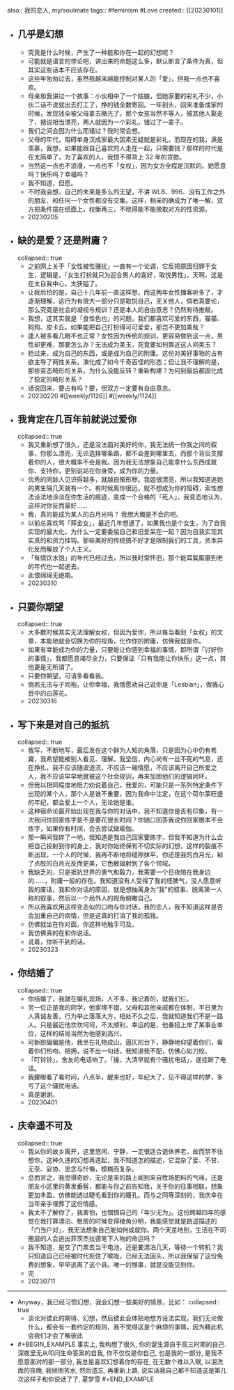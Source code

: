 also:: 我的恋人, my/soulmate
tags:: #feminism #Love
created:: [[20230101]]
- ## 几乎是幻想
  - 究竟是什么时候，产生了一种能和你在一起的幻想呢？
  - 可能就是语言的悖论吧，讲出来的命题这么多，默认断言了条件为真，但其实这些话本不应该存在。
  - 这些年匆匆过去，虽然我越来越能控制对某人的「爱」，但我一点也不喜欢。
  - 母亲和我讲过一个故事：小伙相中了一个姑娘，但她家要的彩礼不少，小伙二话不说就出去打工了，挣的钱全数寄回。一年到头，回来准备成家的时候，发现钱全被父母拿去赌光了，那个女孩当然不等人，被其他人娶走了，据说相当漂亮，两人就因为一个彩礼，错过了一辈子。
  - 我们之间会因为什么而错过？我时常会想。
  - 父母的年代，阻碍单身汉成家最大因素无疑就是彩礼，而现在的我，满是羡慕，我想，如果能跟自己喜欢的人走在一起，只需要钱？那样的时代是在太简单了，为了喜欢的人，我恨不得背上 32 年的贷款。
  - 当然这一点也不浪漫，一点也不「女权」，因为女方全程是沉默的。她愿意吗？快乐吗？幸福吗？
  - 我不知道，但愿。
  - 不时我会想，自己的未来是多么的无望，不讲 WLB、996、没有工作之外的朋友、和任何一个女性都没有交集。这样，相亲的确成为了唯一解，双方把条件摆在纸面上，权衡再三，不晓得能不能换取对方的性资源。
  - 20230205
- ## 缺的是爱？还是附庸？
  collapsed:: true
  - 之前网上关于「女性被性骚扰」一直有一个论调，它反把原因归罪于女生，逻辑是，「女生打扮就只为迎合男人的喜好，取悦男性」，天啊，这是在太自我中心，太狭隘了。
  - 让我后怕的是，自己十几年前一直这样想，而这两年女性播客听多了，才逐渐理解，这行为有很大一部分只是取悦自己，无关他人，倘若真要论，那么究竟是社会的凝视与规训？还是本人的自由意志？仍然有待推敲。
  - 我想，这其实就是「食性色也」的问题，我们都喜欢可爱的东西，猫猫、狗狗、皮卡丘。如果能把自己打扮得可可爱爱，那岂不更加美哉？
  - 逢人被多看几眼不也正常？女性因为传统的规训，更容易做到这一点，男性却更难，那要怎么办？无法成为美玉，究竟要如何靠近这人间美玉？
  - 抢过来，成为自己的东西，或是成为自己的附庸。这份对美好事物的占有欲主导了两性关系，演化成了如今千奇百怪的形态；但让我不理解的是，那些变态畸形的关系，为什么没能反转？重新构建？为何到最后都固化成了稳定的畸形关系？
  - 话说回来，要占有吗？要，但双方一定要有自由意志。
  - 20230220 #[[weekly/1126]] #[[weekly/1124]]
- ## 我肯定在几百年前就说过爱你
  collapsed:: true
  - 我又重新想了很久，还是没法面对美好的你，我无法统一你我之间的叙事，你那么漂亮，无论选择哪条路，都不会差到哪里去，而那个背后支撑着你的人，很大概率不会是我。因为我无法想象自己能拿什么东西成就你、支持你，更别说站在你身旁，成为你的力量。
  - 优秀的同龄人见识得越多，就越自惭形秽。我姐很漂亮，所以我知道追她的男生隔几天就有一个。有时候离你很远，就不想成为你的阻碍，索性想法设法地涂淡在你生活的痕迹，变成一个合格的「死人」，我变态地认为，这样对你反而最好……
  - 我，真的能成为某人的白月光吗？
    我想大概是不会的吧。
  - 以前总喜欢骂「拜金女」，最近几年想通了，如果我也是个女生，为了自我实现的最大化，为什么一定要委屈自己和旧爱呆在一起？因为自我实现其实真的和资力挂钩。那些美好的传统搞不好才是限制我们的工具，资本异化反而解放了个人主义。
  - 「有情饮水饱」的年代已经过去，所以我时常怀旧，那个能耳鬓厮磨到老的年代也一起逝去。
  - 此恨绵绵无绝期。
  - 20230310
- ## 只要你期望
  collapsed:: true
  - 大多数时候其实无法理解女权，但因为爱你，所以每当看到「女权」的文章，本能地就会切换为你的视角，化作你的附庸，仿佛我就是你。
  - 如果有幸能成为你的力量，只要能让你感到幸福的事情，即所谓「讨好你的事情」，我都愿意竭尽全力，只要保证「只有我能让你快乐」这一点，其他更是无所谓了。
  - 只要你期望，可请多看看我。
  - 倘若无法与子同袍，让你幸福，我情愿劝自己说你是「Lesbian」，做我心目中的白莲花。
  - 20230316
- ## 写下来是对自己的抵抗
  collapsed:: true
  - 我写，不断地写，最后发在这个鲜为人知的角落，只是因为心中仍有希冀，我希望能被别人看见、理解。我坚信，内心尚有一丝不死的气息，还在挣扎，我不应该随波逐流，不应该一厢情愿，不应该离开自己所爱之人，我不应该早早地就被这个社会规训，再来加固他们的逻辑闭环。
  - 但我以相同程度地阻力劝说着自己，我爱的，可能只是一系列特定条件下出现的某个人，那个人是谁不重要，因为我命中注定，在这个荷尔蒙旺盛的年纪，都会爱上一个人，无论她是谁。
  - 这种宿命论最开始出现在我与你的对话中，我不知道你是否有印象，有一次我问你回家练字是不是要花很长时间？你随口回答我说你回家根本不会练字，如果你有时间，会去尝试做瑜伽。
  - 那一瞬间我碎了一地，我知道是我自己回家要练字，但我不知道为什么会把自己投射到你的身上，我对你始终保有不切实际的幻想，这样的裂痕不断出现，一个人的时候，我再不断地将缝隙抹平，你还是我的白月光，粘了点胶的白月光反而更美，它色散辐射到了各个领域。
  - 我缺乏的，只是抵抗世界的勇气和毅力，我需要一个日夜陪在我身边的……，附庸一般的存在。我知道没有人受得了我的怪脾气，没人愿意听我的废话，我和你对话的原因，就是想抽离身为“我”的叙事，脱离第一人称的叙事，然后以一个局外人的视角俯瞰自己。
  - 所以我喜欢用这样变态似的口吻与你对话，我的恋人，我不知道这样是否会加重自己的病情，但是这真的打消了我的孤独。
  - 仿佛就坐在你对面，你这样地触手可及。
  - 我仿佛真的在和你说话。
  - 说着，你听不到的话。
  - 20230323
- ## 你结婚了
  collapsed:: true
  - 你结婚了，我就在婚礼现场，人不多，我记着的，就我们仨。
  - 另一位正是我的同学，他家境不错，父母和其他亲戚都在体制，平日里为人真诚友善，行为举止落落大方，相处不久之后，我就知道我们不是一路人。只是最近他坎坎坷坷，不太顺利，幸运的是，他春招上岸了某事业单位，这样的结局当然为他感到高兴。
  - 可新郎偏偏是他，我坐在礼物成山，逼仄的台下，静静地仰望着你们，看着你们热吻、相拥，说不出一句话，我知道我不配，仿佛心如刀绞。
  - 「叮铃铃」，舍友的电话响了。「操，大清早就有个骚扰电话」，遂挂断了电话。
  - 我朦眼看了看时间，八点半，醒来也好，年纪大了，见不得这样的梦，多亏了这个骚扰电话。
  - 真是谢谢。
  - 20230401
- ## 庆幸遥不可及
  collapsed:: true
  - 我从你的故乡离开，这里悠闲、宁静，一定很适合退休养老，故而禁不住想你，这种久违的幻想再迭起，我不知道怎的描述，它混杂了爱、不甘、无奈、妥协、思念与忏悔，模糊而复杂。
  - 总而言之，我觉得奇妙，无论是来的路上闻到来自牧场肥料的气味，还是朋友小区里的黄发垂髫，都能与你之前告知我，关于你的往事相联，想象更加丰盈，仿佛能透过睫毛看到你的瞳孔。而与之同等深刻的，我庆幸在当年亲手埋葬了这份情感。
  - 我太不了解你了，我害怕，也憎恨自己的「年少无为」。这份跨越四年的感觉在我打算漂泊、租房的时候变得棱角分明，我能感觉就是路遥描述的「门当户对」，我无法想象自己能如何成就你。两个天差地别，生活在不同圈层的人会逃出菲茨杰拉德笔下人物的命运吗？
  - 我不知道，是交了门票去当干电池，还是要漂泊几天，等待一个转机？我只知道自己已经被时代扼住了喉咙，已经无法回头，所以我保留了这份免费的想象，早早逃离了这个县。唯一的憾事，就是没能见到你。
  - 完
  - 20230711
- ---
- Anyway，我已经习惯幻想，我会幻想一些美好的情景，比如：
  collapsed:: true
  - 谈论对彼此的期待、幻想，然后彼此会体贴地想方设法实现，我们无论做什么，都会有一套约定的规则，我不觉得这是个麻烦的事情，因为藉此机会我们才会了解彼此
- #+BEGIN_EXAMPLE
  事实上, 我构想了很久, 你的诞生源自于高三时期的自己. 深夜里无从叩问生命答案的自我, 你不仅仅是你自己, 也是我的一部分, 是我不愿意面对的那一部分, 我总是喜欢幻想着你的存在, 在无数个难以入眠, 以泪洗面的夜晚, 我倾倒苦水, 然后遗忘, 再重新上路, 说实话我自己都不知道这是第几次这样子和你说话了了, 夏梦雪
  #+END_EXAMPLE
